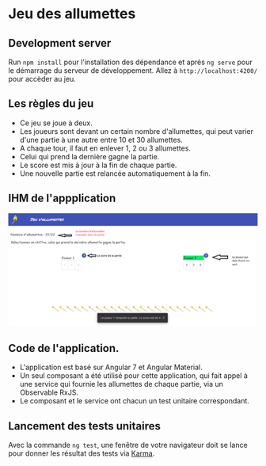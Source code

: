# Jeu des allumettes

## Development server

Run `npm install` pour l'installation des dépendance et après `ng serve` pour le démarrage du serveur de développement. Allez à  `http://localhost:4200/` pour accèder au jeu.

## Les règles du jeu

- Ce jeu se joue à deux.
- Les joueurs sont devant un certain nombre d'allumettes, qui peut varier d'une partie à une autre entre 10 et 30 allumettes.
- A chaque tour, il faut en enlever 1, 2 ou 3 allumettes.
- Celui qui prend la dernière gagne la partie.
- Le score est mis à jour à la fin de chaque partie.
- Une nouvelle partie est relancée automatiquement à la fin.

## IHM de l'appplication
![Alt text](doc/allumettes_ihm.png)

## Code de l'application.

- L'application est basé sur Angular 7 et Angular Material.
- Un seul composant a été utilisé pour cette application, qui fait appel à une service qui fournie les allumettes de chaque partie, via un Observable RxJS.
- Le composant et le service ont chacun un test unitaire correspondant.

## Lancement des tests unitaires

Avec la commande `ng test`, une fenêtre de votre navigateur doit se lance pour donner les résultat des tests via [Karma](https://karma-runner.github.io).
